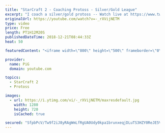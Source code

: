 ```yaml
---
title: "StarCraft 2 - Coaching Protoss - Silver/Gold League"
excerpt: "I coach a silver/gold protoss -- Watch live at https://www.twitch.tv/x5_pig"
originalUrl: https://youtube.com/watch?v=-_rXVijNETM
type: video
price: Free
length: PT1H12M20S
publishedDateTime: 2018-12-21T08:44:33Z
heat: 50

featuredContent: "<iframe width=\"800\" height=\"500\" frameborder=\"0\" src=\"https://www.youtube.com/embed/-_rXVijNETM\" allow=\"accelerometer; autoplay; encrypted-media; gyroscope; picture-in-picture\" allowfullscreen></iframe>"

provider:
  name: PiG
  domain: youtube.com

topics:
  - StarCraft 2
  - Protoss

images:
  - url: https://i.ytimg.com/vi/-_rXVijNETM/maxresdefault.jpg
    width: 1280
    height: 720
    isCached: true

secured: "SfpbPcV/Tw9f2iJ8yRAgWmLfRgUA0Udy0kpa1brunxeqjDLuTS3HZY0ReJE5VAackqIbKO63Xh4NcfXvoat+9BNaiEsceAP1RgI4YA3Y36LZealrmKBNDaB0T6A7wO26MifNBvno8M3/GD4b/csXoOWqkQnGD5Cdv2uuvwo0k5LPW6ypkBU3TF4nmp69V7eafgfwXp3TKYM9pZw/p4RBSPYKwnV5w4MMKdJOvLDfnZPWR9cUzHul4OctLaAr9tf18PygRnqjtrAFKhsYXKAfKasXvzfyV+omH3BkSR1VzbSw1oHxQKj8yYXHIFnW08IOVfEpJC/245tMolEhEHlu4xAK0ECXSOashpIURpovDHlxWQj27hsNCvxlTTlsYZJgcrgwm6GAfOAIklOGMcpE5CZ2VAqWAEY1/lv5CzfpgbA=;EnmuCLw+kU1DD7R+okVj8g=="
---
```


